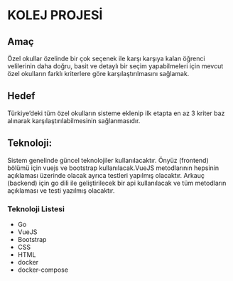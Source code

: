 # KOLEJ PROJESİ

## Amaç
Özel okullar özelinde bir çok seçenek ile karşı karşıya kalan öğrenci velilerinin daha doğru, basit ve detaylı bir seçim yapabilmeleri için mevcut özel okulların farklı kriterlere göre karşılaştırılmasını sağlamak.

## Hedef
Türkiye’deki tüm özel okulların sisteme eklenip ilk etapta en az 3 kriter baz alınarak karşılaştırılabilmesinin sağlanmasıdır.

## Teknoloji: 
Sistem genelinde güncel teknolojiler kullanılacaktır. Önyüz (frontend) bölümü için vuejs ve bootstrap kullanılacak.VueJS metodlarının hepsinin açıklaması üzerinde olacak ayrıca testleri yapılmış olacaktır. Arkauç (backend) için go dili ile geliştirilecek bir api kullanılacak ve tüm metodların açıklaması ve testi yazılmış olacaktır.

### Teknoloji Listesi
- Go
- VueJS
- Bootstrap
- CSS
- HTML
- docker
- docker-compose
